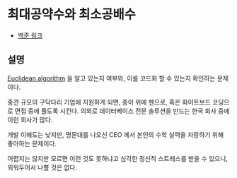 # 최대공약수와 최소공배수

- [백준 링크](https://www.acmicpc.net/problem/2609)

## 설명

[Euclidean algorithm](https://ko.wikipedia.org/wiki/%EC%9C%A0%ED%81%B4%EB%A6%AC%EB%93%9C_%ED%98%B8%EC%A0%9C%EB%B2%95) 을 알고 있는지 여부와, 이를 코드화 할 수 있는지 확인하는 문제이다.

중견 규모의 구닥다리 기업에 지원하게 되면, 종이 위에 펜으로, 혹은 화이트보드 코딩으로 면접 중에 풀도록 시킨다. 의외로 데이터베이스 전문 솔루션을 만드는 한국 회사 중에 이런 회사가 많다.

개발 이해도는 낮지만, 명문대를 나오신 CEO 께서 본인의 수학 실력을 자랑하기 위해 좋아하는 문제이다.

어렵지는 않지만 모르면 이런 것도 못하냐고 심각한 정신적 스트레스를 받을 수 있으니, 외워두어서 나쁠 것은 없다.
